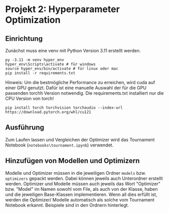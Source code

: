 # Projekt 2: Hyperparameter Optimization

## Einrichtung
Zunächst muss eine venv mit Python Version 3.11 erstellt werden.

```
py -3.11 -m venv hyper_env
hyper_env\Scripts\activate # für windows
source hyper_env/bin/activate # für linux oder mac
pip install -r requirements.txt
```

Hinweis:
Um die bestmögliche Performance zu erreichen, wird cuda auf einer GPU genutzt. Dafür ist eine manuelle Auswahl der für die GPU passenden torchh Version notwendig. Die requirements.txt installiert nur die CPU Version von torch!

```
pip install torch torchvision torchaudio --index-url https://download.pytorch.org/whl/cu121
```

## Ausführung

Zum Laufen lassen und Vergleichen der Optimizer wird das Tournament Notebook (`notebooks\tournament.ipynb`) verwendet.

## Hinzufügen von Modellen und Optimizern
Modelle und Optimizer müssen in die jeweiligen Ordner `models` bzw. `optimizers` gepackt werden. Dabei können jeweils auch Unterordner erstellt werden.
Optimizer und Modelle müssen auch jeweils das Wort "Optimizer" bzw. "Model" im Namen sowohl vom File, als auch von der Klasse, haben und die jeweiligen Base-Klassen implementieren.
Wenn all dies erfüllt ist, werden die Optimizer/ Modelle automatisch als solche vom Tournament Notebook erkannt.
Beispiele sind in den Ordnern hinterlegt.